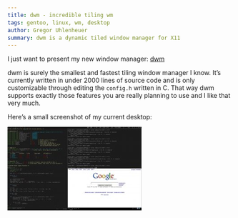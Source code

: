 ```yaml
---
title: dwm - incredible tiling wm
tags: gentoo, linux, wm, desktop
author: Gregor Uhlenheuer
summary: dwm is a dynamic tiled window manager for X11
---
```


I just want to present my new window manager: [dwm][1]

dwm is surely the smallest and fastest tiling window manager I know. It’s
currently written in under 2000 lines of source code and is only customizable
through editing the `config.h` written in C. That way dwm supports exactly those
features you are really planning to use and I like that very much.

Here’s a small screenshot of my current desktop:

![Screenshot of dwm](/images/screen.jpg)

[1]: http://dwm.suckless.org
